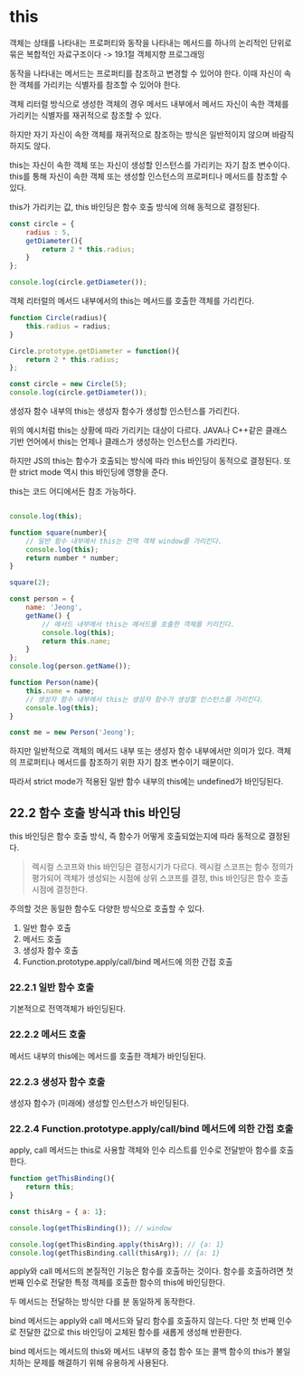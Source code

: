 # this
객체는 상태를 나타내는 프로퍼티와 동작을 나타내는 메서드를 하나의 논리적인 단위로 묶은 복합적인 자료구조이다 -> 19.1절 객체지향 프로그래밍

동작을 나타내는 메서드는 프로퍼티를 참조하고 변경할 수 있어야 한다. 이때 자신이 속한 객체를 가리키는 식별자를 참조할 수 있어야 한다.

객체 리터럴 방식으로 생성한 객체의 경우 메서드 내부에서 메서드 자신이 속한 객체를 가리키는 식별자를 재귀적으로 참조할 수 있다.

하지만 자기 자신이 속한 객체를 재귀적으로 참조하는 방식은 일반적이지 않으며 바람직하지도 않다.

this는 자신이 속한 객체 또는 자신이 생성할 인스턴스를 가리키는 자기 참조 변수이다. this를 통해 자신이 속한 객체 또는 생성할 인스턴스의 프로퍼티나 메서드를 참조할 수 있다.

this가 가리키는 값, this 바인딩은 함수 호출 방식에 의해 동적으로 결정된다.

```jsx
const circle = {
    radius : 5,
    getDiameter(){
        return 2 * this.radius;
    }
};

console.log(circle.getDiameter());
```
객체 리터럴의 메서드 내부에서의 this는 메서드를 호출한 객체를 가리킨다.

```jsx
function Circle(radius){
    this.radius = radius;
}

Circle.prototype.getDiameter = function(){
    return 2 * this.radius;
};

const circle = new Circle(5);
console.log(circle.getDiameter());
```

생성자 함수 내부의 this는 생성자 함수가 생성할 인스턴스를 가리킨다.

위의 예시처럼 this는 상황에 따라 가리키는 대상이 다르다. JAVA나 C++같은 클래스 기반 언어에서 this는 언제나 클래스가 생성하는 인스턴스를 가리킨다. 

하지만 JS의 this는 함수가 호출되는 방식에 따라 this 바인딩이 동적으로 결정된다. 또한 strict mode 역시 this 바인딩에 영향을 준다.

this는 코드 어디에서든 참조 가능하다.

```jsx

console.log(this);

function square(number){
    // 일반 함수 내부에서 this는 전역 객체 window를 가리킨다.
    console.log(this);
    return number * number;
}

square(2);

const person = {
    name: 'Jeong',
    getName() {
        // 메서드 내부에서 this는 메서드를 호출한 객체를 키리킨다.
        console.log(this);
        return this.name;
    }
};
console.log(person.getName());

function Person(name){
    this.name = name;
    // 생성자 함수 내부에서 this는 생성자 함수가 생성할 인스턴스를 가리킨다.
    console.log(this);
}

const me = new Person('Jeong');
```

하지만 일반적으로 객체의 메서드 내부 또는 생성자 함수 내부에서만 의미가 있다. 객체의 프로퍼티나 메서드를 참조하기 위한 자기 참조 변수이기 때문이다.

따라서 strict mode가 적용된 일반 함수 내부의 this에는 undefined가 바인딩된다.
## 22.2 함수 호출 방식과 this 바인딩
this 바인딩은 함수 호출 방식, 즉 함수가 어떻게 호출되었는지에 따라 동적으로 결정된다. 
> 렉시컬 스코프와 this 바인딩은 결정시기가 다르다. 렉시컬 스코프는 함수 정의가 평가되어 객체가 생성되는 시점에 상위 스코프를 결정, this 바인딩은 함수 호출 시점에 결정한다.

주의할 것은 동일한 함수도 다양한 방식으로 호출할 수 있다.
1. 일반 함수 호출
2. 메서드 호출
3. 생성자 함수 호출
4. Function.prototype.apply/call/bind 메서드에 의한 간접 호출

### 22.2.1 일반 함수 호출
기본적으로 전역객체가 바인딩된다.
### 22.2.2 메서드 호출
메서드 내부의 this에는 메서드를 호출한 객체가 바인딩된다.
### 22.2.3 생성자 함수 호출
생성자 함수가 (미래에) 생성할 인스턴스가 바인딩된다.
### 22.2.4 Function.prototype.apply/call/bind 메서드에 의한 간접 호출
apply, call 메서드는 this로 사용할 객체와 인수 리스트를 인수로 전달받아 함수를 호출한다.
```jsx
function getThisBinding(){
    return this;
}

const thisArg = { a: 1};

console.log(getThisBinding()); // window

console.log(getThisBinding.apply(thisArg)); // {a: 1}
console.log(getThisBinding.call(thisArg)); // {a: 1}
```

apply와 call 메서드의 본질적인 기능은 함수를 호출하는 것이다. 함수를 호출하려면 첫 번째 인수로 전달한 특정 객체를 호출한 함수의 this에 바인딩한다.

두 메서드는 전달하는 방식만 다를 분 동일하게 동작한다. 

bind 메서드는 apply와 call 메서드와 달리 함수를 호출하지 않는다. 다만 첫 번째 인수로 전달한 값으로 this 바인딩이 교체된 함수를 새롭게 생성해 반환한다.

bind 메서드는 메서드의 this와 메서드 내부의 중첩 함수 또는 콜백 함수의 this가 불일치하는 문제를 해결하기 위해 유용하게 사용된다.